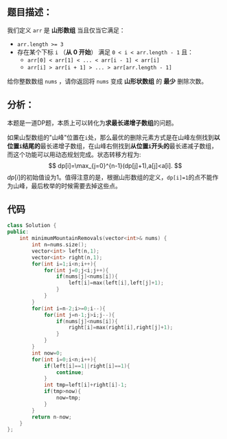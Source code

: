 ## 题目描述：
<div class="notranslate"><p>我们定义&nbsp;<code>arr</code>&nbsp;是 <b>山形数组</b>&nbsp;当且仅当它满足：</p>

<ul>
	<li><code>arr.length &gt;= 3</code></li>
	<li>存在某个下标&nbsp;<code>i</code>&nbsp;（<strong>从 0 开始</strong>）&nbsp;满足&nbsp;<code>0 &lt; i &lt; arr.length - 1</code>&nbsp;且：
	<ul>
		<li><code>arr[0] &lt; arr[1] &lt; ... &lt; arr[i - 1] &lt; arr[i]</code></li>
		<li><code>arr[i] &gt; arr[i + 1] &gt; ... &gt; arr[arr.length - 1]</code></li>
	</ul>
	</li>
</ul>

<p>给你整数数组&nbsp;<code>nums</code>​ ，请你返回将 <code>nums</code>&nbsp;变成 <strong>山形状数组</strong>&nbsp;的​ <strong>最少</strong>&nbsp;删除次数。</p>

## 分析：
本题是一道DP题，本质上可以转化为**求最长递增子数组**的问题。

如果山型数组的"山峰"位置在`i`处，那么最优的删除元素方式是在山峰左侧找到**以位置`i`结尾的**最长递增子数组，在山峰右侧找到**从位置`i`开头的**最长递减子数组，而这个功能可以用动态规划完成。状态转移方程为:
$$
dp[i]=\max_{j=0}^{n-1}(dp[j]+1),a[j]<a[i].
$$
$dp[i]$的初始值设为1。值得注意的是，根据山形数组的定义，`dp[i]=1`的点不能作为山峰，最后枚举的时候需要去掉这些点。

## 代码
```cpp
class Solution {
public:
    int minimumMountainRemovals(vector<int>& nums) {
        int n=nums.size();
        vector<int> left(n,1);
        vector<int> right(n,1);
        for(int i=1;i<n;i++){
            for(int j=0;j<i;j++){
                if(nums[j]<nums[i]){
                    left[i]=max(left[i],left[j]+1);
                }
            }
        }
        for(int i=n-2;i>=0;i--){
            for(int j=n-1;j>i;j--){
                if(nums[j]<nums[i]){
                    right[i]=max(right[i],right[j]+1);
                }
            }
        }
        int now=0;
        for(int i=0;i<n;i++){
            if(left[i]==1||right[i]==1){
                continue;
            }
            int tmp=left[i]+right[i]-1;
            if(tmp>now){
                now=tmp;
            }
        }
        return n-now;
    }
};
```
